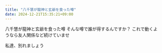 ```yaml
---
title: "八千慧が龍神と玄爺を食った噂"
date: 2024-12-21T15:35:21+09:00
---
```

八千慧が龍神と玄爺を食った噂
そんな噂で誰が得するんですか？
これで動くようなら友人関係など続けていませ

私達、別れましょう
